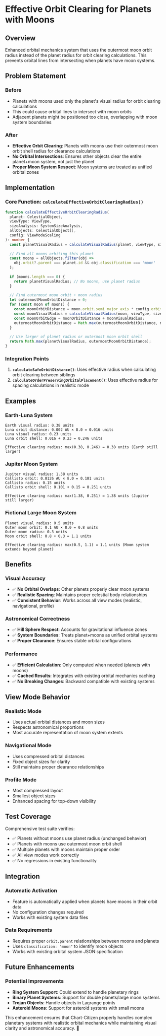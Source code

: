 # Effective Orbit Clearing for Planets with Moons

## Overview
Enhanced orbital mechanics system that uses the outermost moon orbit radius instead of the planet radius for orbit clearing calculations. This prevents orbital lines from intersecting when planets have moon systems.

## Problem Statement

### Before
- Planets with moons used only the planet's visual radius for orbit clearing calculations
- This could cause orbital lines to intersect with moon orbits
- Adjacent planets might be positioned too close, overlapping with moon system boundaries

### After
- **Effective Orbit Clearing**: Planets with moons use their outermost moon orbit shell radius for clearance calculations
- **No Orbital Intersections**: Ensures other objects clear the entire planet+moon system, not just the planet
- **Proper Moon System Respect**: Moon systems are treated as unified orbital zones

## Implementation

### Core Function: `calculateEffectiveOrbitClearingRadius()`

```typescript
function calculateEffectiveOrbitClearingRadius(
  planet: CelestialObject,
  viewType: ViewType,
  sizeAnalysis: SystemSizeAnalysis,
  allObjects: CelestialObject[],
  config: ViewModeScaling
): number {
  const planetVisualRadius = calculateVisualRadius(planet, viewType, sizeAnalysis);
  
  // Find all moons orbiting this planet
  const moons = allObjects.filter(obj => 
    obj.orbit?.parent === planet.id && obj.classification === 'moon'
  );
  
  if (moons.length === 0) {
    return planetVisualRadius; // No moons, use planet radius
  }
  
  // Find outermost moon orbit + moon radius
  let outermostMoonOrbitDistance = 0;
  for (const moon of moons) {
    const moonOrbitDistance = moon.orbit.semi_major_axis * config.orbitScaling;
    const moonVisualRadius = calculateVisualRadius(moon, viewType, sizeAnalysis);
    const moonOrbitEdge = moonOrbitDistance + moonVisualRadius;
    outermostMoonOrbitDistance = Math.max(outermostMoonOrbitDistance, moonOrbitEdge);
  }
  
  // Use larger of planet radius or outermost moon orbit shell
  return Math.max(planetVisualRadius, outermostMoonOrbitDistance);
}
```

### Integration Points

1. **`calculateSafeOrbitDistance()`**: Uses effective radius when calculating orbit clearing between siblings
2. **`calculateOrderPreservingOrbitalPlacement()`**: Uses effective radius for spacing calculations in realistic mode

## Examples

### Earth-Luna System
```
Earth visual radius: 0.38 units
Luna orbit distance: 0.002 AU × 8.0 = 0.016 units
Luna visual radius: 0.23 units
Luna orbit shell: 0.016 + 0.23 = 0.246 units

Effective clearing radius: max(0.38, 0.246) = 0.38 units (Earth still larger)
```

### Jupiter Moon System
```
Jupiter visual radius: 1.38 units
Callisto orbit: 0.0126 AU × 8.0 = 0.101 units
Callisto radius: 0.15 units
Callisto orbit shell: 0.101 + 0.15 = 0.251 units

Effective clearing radius: max(1.38, 0.251) = 1.38 units (Jupiter still larger)
```

### Fictional Large Moon System
```
Planet visual radius: 0.5 units
Outer moon orbit: 0.1 AU × 8.0 = 0.8 units
Outer moon radius: 0.3 units
Moon orbit shell: 0.8 + 0.3 = 1.1 units

Effective clearing radius: max(0.5, 1.1) = 1.1 units (Moon system extends beyond planet)
```

## Benefits

### Visual Accuracy
- ✅ **No Orbital Overlaps**: Other planets properly clear moon systems
- ✅ **Realistic Spacing**: Maintains proper celestial body relationships
- ✅ **Consistent Behavior**: Works across all view modes (realistic, navigational, profile)

### Astronomical Correctness  
- ✅ **Hill Sphere Respect**: Accounts for gravitational influence zones
- ✅ **System Boundaries**: Treats planet+moons as unified orbital systems
- ✅ **Proper Clearance**: Ensures stable orbital configurations

### Performance
- ✅ **Efficient Calculation**: Only computed when needed (planets with moons)
- ✅ **Cached Results**: Integrates with existing orbital mechanics caching
- ✅ **No Breaking Changes**: Backward compatible with existing systems

## View Mode Behavior

### Realistic Mode
- Uses actual orbital distances and moon sizes
- Respects astronomical proportions
- Most accurate representation of moon system extents

### Navigational Mode  
- Uses compressed orbital distances
- Fixed object sizes for clarity
- Still maintains proper clearance relationships

### Profile Mode
- Most compressed layout
- Smallest object sizes
- Enhanced spacing for top-down visibility

## Test Coverage

Comprehensive test suite verifies:
- ✅ Planets without moons use planet radius (unchanged behavior)
- ✅ Planets with moons use outermost moon orbit shell
- ✅ Multiple planets with moons maintain proper order
- ✅ All view modes work correctly
- ✅ No regressions in existing functionality

## Integration

### Automatic Activation
- Feature is automatically applied when planets have moons in their orbit data
- No configuration changes required
- Works with existing system data files

### Data Requirements
- Requires proper `orbit.parent` relationships between moons and planets
- Uses `classification: "moon"` to identify moon objects
- Works with existing orbital system JSON specification

## Future Enhancements

### Potential Improvements
- **Ring System Support**: Could extend to handle planetary rings
- **Binary Planet Systems**: Support for double planets/large moon systems  
- **Trojan Objects**: Handle objects in Lagrange points
- **Asteroid Moons**: Support for asteroid systems with small moons

This enhancement ensures that Chart-Citizen properly handles complex planetary systems with realistic orbital mechanics while maintaining visual clarity and astronomical accuracy. 🌙 